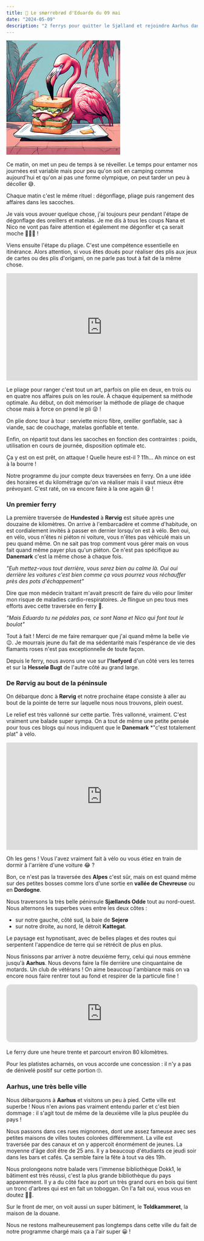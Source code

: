 ```yaml
---
title: 🥪 Le smørrebrød d'Eduardo du 09 mai
date: "2024-05-09"
description: "2 ferrys pour quitter le Sjælland et rejoindre Aarhus dans le Jylland !"
---
```


![Smorrebrod d'Eduardo](../smorrebrod_eduardo.png)

Ce matin, on met un peu de temps à se réveiller. Le temps pour entamer nos journées est variable mais pour peu qu'on soit en camping comme aujourd'hui et qu'on ai pas une forme olympique, on peut tarder un peu à décoller 😅.

Chaque matin c'est le même rituel : dégonflage, pliage puis rangement des affaires dans les sacoches.

Je vais vous avouer quelque chose, j'ai toujours peur pendant l'étape de dégonflage des oreillers et matelas. Je me dis à tous les coups Nana et Nico ne vont pas faire attention et également me dégonfler et ça serait moche 🦩🛟🤕 !

Viens ensuite l'étape du pliage. C'est une compétence essentielle en itinérance. Alors attention, si vous êtes doués pour réaliser des plis aux jeux de cartes ou des plis d'origami, on ne parle pas tout à fait de la même chose.

<div style="width: 100%; height: 0; position: relative; padding-bottom: 56%;"><iframe src="https://giphy.com/embed/9lusxBBUsTz8Fk029b" style="top: 0; left: 0; width: 100%; height: 100%; position: absolute; border: 0;" allowfullscreen scrolling="no" allow="encrypted-media;" class="giphy-embed"></iframe></div>

Le pliage pour ranger c'est tout un art, parfois on plie en deux, en trois ou en quatre nos affaires puis on les roule. À chaque équipement sa méthode optimale. Au début, on doit mémoriser la méthode de pliage de chaque chose mais à force on prend le pli 😜 !

On plie donc tour à tour : serviette micro fibre, oreiller gonflable, sac à viande, sac de couchage, matelas gonflable et tente.

Enfin, on répartit tout dans les sacoches en fonction des contraintes : poids, utilisation en cours de journée, disposition optimale etc.

Ça y est on est prêt, on attaque ! Quelle heure est-il ? 11h... Ah mince on est à la bourre !

Notre programme du jour compte deux traversées en ferry. On a une idée des horaires et du kilométrage qu'on va réaliser mais il vaut mieux être prévoyant. C'est raté, on va encore faire à la one again 😆 !

### Un premier ferry
 
La première traversée de **Hundested** à **Rørvig** est située après une douzaine de kilomètres. On arrive à l'embarcadère et comme d'habitude, on est cordialement invités à passer en dernier lorsqu'on est à vélo. Ben oui, en vélo, vous n'êtes ni piéton ni voiture, vous n'êtes pas véhiculé mais un peu quand même. On ne sait pas trop comment vous gérer mais on vous fait quand même payer plus qu'un piéton. Ce n'est pas spécifique au **Danemark** c'est la même chose à chaque fois.

*"Euh mettez-vous tout derrière, vous serez bien au calme là. Oui oui derrière les voitures c'est bien comme ça vous pourrez vous réchauffer près des pots d'échappement"*

Dire que mon médecin traitant m'avait prescrit de faire du vélo pour limiter mon risque de maladies cardio-respiratoires. Je flingue un peu tous mes efforts avec cette traversée en ferry 🤔. 

*"Mais Eduardo tu ne pédales pas, ce sont Nana et Nico qui font tout le boulot"*

Tout à fait ! Merci de me faire remarquer que j'ai quand même la belle vie 😉. Je mourrais jeune du fait de ma sédentarité mais l'espérance de vie des flamants roses n'est pas exceptionnelle de toute façon.

Depuis le ferry, nous avons une vue sur **l'Isefyord** d'un côté vers les terres et sur la **Hesselø Bugt** de l'autre côté au grand large.


### De Rørvig au bout de la péninsule 

On débarque donc à **Rørvig** et notre prochaine étape consiste à aller au bout de la pointe de terre sur laquelle nous nous trouvons, plein ouest.

Le relief est très vallonné sur cette partie. Très vallonné, vraiment. C'est vraiment une balade super sympa. On a tout de même une petite pensée pour tous ces blogs qui nous indiquent que le **Danemark** *"c'est totalement plat" à vélo.

<div style="width: 100%; height: 0; position: relative; padding-bottom: 56%;"><iframe src="https://giphy.com/embed/hPPx8yk3Bmqys" style="top: 0; left: 0; width: 100%; height: 100%; position: absolute; border: 0;" allowfullscreen scrolling="no" allow="encrypted-media;" class="giphy-embed"></iframe></div>

Oh les gens ! Vous l'avez vraiment fait à vélo ou vous étiez en train de dormir à l'arrière d'une voiture 😂 ?

Bon, ce n'est pas la traversée des **Alpes** c'est sûr, mais on est quand même sur des petites bosses comme lors d'une sortie en **vallée de Chevreuse** ou en **Dordogne**.

Nous traversons la très belle péninsule **Sjællands Odde** tout au nord-ouest. Nous alternons les superbes vues entre les deux côtes :
- sur notre gauche, côté sud, la baie de **Sejerø**
- sur notre droite, au nord, le détroit **Kattegat**.

Le paysage est hypnotisant, avec de belles plages et des routes qui serpentent l'appendice de terre qui se rétrécit de plus en plus.

Nous finissons par arriver à notre deuxième ferry, celui qui nous emmène jusqu'à **Aarhus**. Nous devons faire la file derrière une cinquantaine de motards. Un club de vétérans ! On aime beaucoup l'ambiance mais on va encore nous faire rentrer tout au fond et respirer de la particule fine !

<iframe style="border-radius:12px" src="https://open.spotify.com/embed/track/0DiWol3AO6WpXZgp0goxAV?utm_source=generator" width="100%" height="152" frameBorder="0" allow="autoplay; clipboard-write; encrypted-media; picture-in-picture" loading="lazy"></iframe>

Le ferry dure une heure trente et parcourt environ 80 kilomètres.

Pour les platistes acharnés, on vous accorde une concession : il n'y a pas de dénivelé positif sur cette portion 🙄.

### Aarhus, une très belle ville

Nous débarquons à **Aarhus** et visitons un peu à pied. Cette ville est superbe ! Nous n'en avions pas vraiment entendu parler et c'est bien dommage : il s'agit tout de même de la deuxième ville la plus peuplée du pays !

Nous passons dans ces rues mignonnes, dont une assez fameuse avec ses petites maisons de villes toutes colorées différemment. La ville est traversée par des canaux et on y appercoit énormément de jeunes. La moyenne d'âge doit être de 25 ans. Il y a beaucoup d'étudiants ce jeudi soir dans les bars et cafés. Ça semble faire la fête à tout va dès 19h.

Nous prolongeons notre balade vers l'immense bibliothèque Dokk1, le bâtiment est très réussi, c'est la plus grande bibliothèque du pays apparemment. Il y a du côté face au port un très grand ours en bois qui tient un tronc d'arbres qui est en fait un toboggan. On l'a fait oui, vous vous en doutez 🐻😅.

Sur le front de mer, on voit aussi un super bâtiment, le **Toldkammeret**, la maison de la douane.

Nous ne restons malheureusement pas longtemps dans cette ville du fait de notre programme chargé mais ça a l'air super 😀 !
